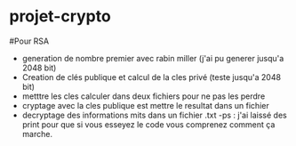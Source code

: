 # projet-crypto

#Pour RSA 
- generation de nombre premier avec rabin miller (j'ai pu generer jusqu'a 2048 bit)
- Creation de clés publique et calcul de la cles privé (teste jusqu'a 2048 bit)
- metttre les cles calculer dans deux fichiers pour ne pas les perdre 
-  cryptage avec la cles publique est mettre le resultat dans un fichier
- decryptage des informations mits dans un fichier .txt
-ps : j'ai laissé des print pour que si vous esseyez le code vous comprenez comment ça marche.

